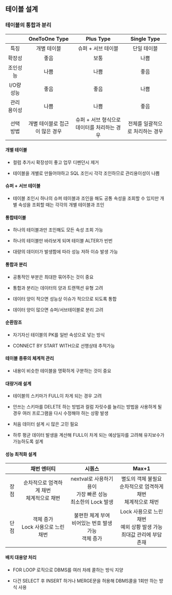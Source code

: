 ## 테이블 설계 

### 테이블의 통합과 분리

|             |         OneToOne Type          |                  Plus Type                   |           Single Type           |
| :---------: | :----------------------------: | :------------------------------------------: | :-----------------------------: |
|    특징     |          개별 테이블           |              슈퍼 + 서브 테이블              |           단일 테이블           |
|   확장성    |              좋음              |                     보통                     |              나쁨               |
|  조인성능   |              나쁨              |                     나쁨                     |              좋음               |
| I/O량 성능  |              좋음              |                     좋음                     |              나쁨               |
| 관리 용이성 |              나쁨              |                     나쁨                     |              좋음               |
|  선택 방법  | 개별 테이블로 접근이 많은 경우 | 슈퍼 + 서브 형식으로 데이터를  처리하는 경우 | 전체를 일괄적으로 처리하는 경우 |

#### 개별 테이블

- 컬럼 추가시 확장성이 좋고 업무 디펜던시 제거

- 테이블을 개별로 만들어야하고 SQL 조인시 각각 조인하므로 관리용이성이 나쁨



#### 슈퍼 + 서브 테이블

- 테이블 조인시 하나의 슈퍼 테이블과 조인을 해도 공통 속성을 조회할 수 있지만 개별 속성을 조회할 때는 각각의 개별 테이블과 조인



#### 통합테이블

- 하나의 테이블과만 조인해도 모든 속성 조회 가능

- 하나의 테이블만 바라보게 되며 테이블 ALTER가 빈번

- 대량의 데이터가 발생함에 따라 성능 저하 이슈 발생 가능



#### 통합과 분리

- 공통적인 부분은 최대한 묶어주는 것이 중요

- 통합과 분리는 데이터의 양과 트랜잭션 유형 고려

- 데이터 양이 적으면 성능상 이슈가 적으므로 되도록 통합

- 데이터 양이 많으면 슈퍼/서브테이블로 분리 고려



#### 순환참조

- 자기자신 테이블의 PK를 일반 속성으로 넣는 방식

- CONNECT BY START WITH으로 선행상태 추적가능



#### 테이블 종류의 체계적 관리

- 내용이 비슷한 테이블을 명확하게 구분하는 것이 중요



#### 대량거래 설계

- 테이블의 스키마가 FULL이 차게 되는 경우 고려

- 안쓰는 스키마를 DELETE 하는 방법과 컬럼 자릿수를 늘리는 방법을 사용하게 될 경우 여러 프로그램을 다시 수정해야 하는 상황 발생

- 처음 데이터 설계 시 많은 고민 필요

- 하루 평균 데이터 발생을 계산해 FULL이 차게 되는 예상일자를 고려해 유지보수가 가능하도록 설계



#### 성능 최적화 설계

|      |                  채번 엔터티                  |                            시퀀스                            |                            Max+1                             |
| :--: | :-------------------------------------------: | :----------------------------------------------------------: | :----------------------------------------------------------: |
| 장점 | 순차적으로 엄격하게 채번<br />체계적으로 채번 | nextval로 사용하기 용이<br />가장 빠른 성능<br />최소한의 Lock 발생 | 별도의 객체 불필요<br />순차적으로 엄격하게 채번<br />체계적으로 채번 |
| 단점 |    객체 증가<br />Lock 사용으로 느린 채번     | 불편한 체계 부여<br />비어있는 번호 발생 가능<br />객체 증가 | Lock 사용으로 느린 채번<br />예외 상황 발생 가능<br />최대값 관리에 부담 존재 |



#### 배치 대용양 처리

- FOR LOOP 로직으로 DBMS를 여러 차례 콜하는 방식 지양

- 다건 SELECT 후 INSERT 하거나 MERGE문을 허용해 DBMS콜을 1회만 하는 방식 사용



